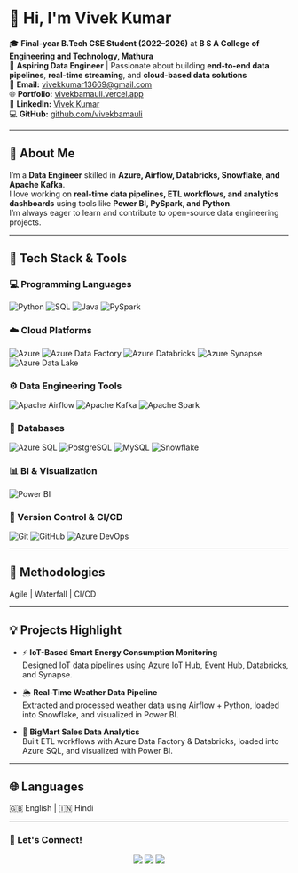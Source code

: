 # 👋 Hi, I'm Vivek Kumar

🎓 **Final-year B.Tech CSE Student (2022–2026)** at **B S A College of Engineering and Technology, Mathura**  
💼 **Aspiring Data Engineer** | Passionate about building **end-to-end data pipelines**, **real-time streaming**, and **cloud-based data solutions**  
📧 **Email:** vivekkumar13669@gmail.com  
🌐 **Portfolio:** [vivekbamauli.vercel.app](https://vivekbamauli.vercel.app)  
🔗 **LinkedIn:** [Vivek Kumar](https://www.linkedin.com/in/vivek-kumar-5494892ab)  
💻 **GitHub:** [github.com/vivekbamauli](https://github.com/vivekbamauli)

---

## 🚀 About Me
I’m a **Data Engineer** skilled in **Azure, Airflow, Databricks, Snowflake, and Apache Kafka**.  
I love working on **real-time data pipelines, ETL workflows, and analytics dashboards** using tools like **Power BI, PySpark, and Python**.  
I’m always eager to learn and contribute to open-source data engineering projects.

---

## 🧰 Tech Stack & Tools

### 💻 Programming Languages
![Python](https://img.shields.io/badge/Python-3776AB?style=for-the-badge&logo=python&logoColor=white)
![SQL](https://img.shields.io/badge/SQL-336791?style=for-the-badge&logo=postgresql&logoColor=white)
![Java](https://img.shields.io/badge/Java-007396?style=for-the-badge&logo=java&logoColor=white)
![PySpark](https://img.shields.io/badge/PySpark-E25A1C?style=for-the-badge&logo=apachespark&logoColor=white)

### ☁️ Cloud Platforms
![Azure](https://img.shields.io/badge/Microsoft%20Azure-0089D6?style=for-the-badge&logo=microsoftazure&logoColor=white)
![Azure Data Factory](https://img.shields.io/badge/Azure%20Data%20Factory-0078D7?style=for-the-badge&logo=microsoftazure&logoColor=white)
![Azure Databricks](https://img.shields.io/badge/Databricks-FC6D26?style=for-the-badge&logo=databricks&logoColor=white)
![Azure Synapse](https://img.shields.io/badge/Azure%20Synapse-0078D4?style=for-the-badge&logo=microsoftazure&logoColor=white)
![Azure Data Lake](https://img.shields.io/badge/Azure%20Data%20Lake-0078D4?style=for-the-badge&logo=microsoftazure&logoColor=white)

### ⚙️ Data Engineering Tools
![Apache Airflow](https://img.shields.io/badge/Airflow-017CEE?style=for-the-badge&logo=apache-airflow&logoColor=white)
![Apache Kafka](https://img.shields.io/badge/Kafka-231F20?style=for-the-badge&logo=apache-kafka&logoColor=white)
![Apache Spark](https://img.shields.io/badge/Spark-E25A1C?style=for-the-badge&logo=apachespark&logoColor=white)

### 🧠 Databases
![Azure SQL](https://img.shields.io/badge/Azure%20SQL-0078D4?style=for-the-badge&logo=microsoftsqlserver&logoColor=white)
![PostgreSQL](https://img.shields.io/badge/PostgreSQL-4169E1?style=for-the-badge&logo=postgresql&logoColor=white)
![MySQL](https://img.shields.io/badge/MySQL-4479A1?style=for-the-badge&logo=mysql&logoColor=white)
![Snowflake](https://img.shields.io/badge/Snowflake-29B5E8?style=for-the-badge&logo=snowflake&logoColor=white)

### 📊 BI & Visualization
![Power BI](https://img.shields.io/badge/Power%20BI-F2C811?style=for-the-badge&logo=powerbi&logoColor=black)

### 🧩 Version Control & CI/CD
![Git](https://img.shields.io/badge/Git-F05032?style=for-the-badge&logo=git&logoColor=white)
![GitHub](https://img.shields.io/badge/GitHub-181717?style=for-the-badge&logo=github&logoColor=white)
![Azure DevOps](https://img.shields.io/badge/Azure%20DevOps-0078D7?style=for-the-badge&logo=azuredevops&logoColor=white)

---

## 🧠 Methodologies
Agile | Waterfall | CI/CD  

---

## 💡 Projects Highlight
- ⚡ **IoT-Based Smart Energy Consumption Monitoring**  
  Designed IoT data pipelines using Azure IoT Hub, Event Hub, Databricks, and Synapse.

- 🌦️ **Real-Time Weather Data Pipeline**  
  Extracted and processed weather data using Airflow + Python, loaded into Snowflake, and visualized in Power BI.

- 🏪 **BigMart Sales Data Analytics**  
  Built ETL workflows with Azure Data Factory & Databricks, loaded into Azure SQL, and visualized with Power BI.

---

## 🌐 Languages
🇬🇧 English | 🇮🇳 Hindi

---

### 💬 Let's Connect!
<p align="center">
  <a href="https://www.linkedin.com/in/vivek-kumar-5494892ab"><img src="https://img.shields.io/badge/LinkedIn-Vivek%20Kumar-blue?style=for-the-badge&logo=linkedin"></a>
  <a href="https://github.com/vivekbamauli"><img src="https://img.shields.io/badge/GitHub-vivekbamauli-black?style=for-the-badge&logo=github"></a>
  <a href="mailto:vivekkumar13669@gmail.com"><img src="https://img.shields.io/badge/Email-vivekkumar13669%40gmail.com-red?style=for-the-badge&logo=gmail&logoColor=white"></a>
</p>
